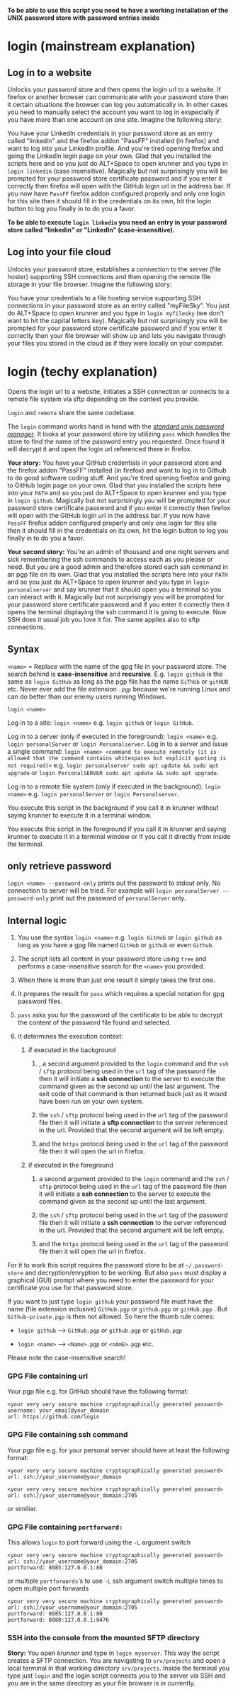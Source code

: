 **To be able to use this script you need to have a working installation of the UNIX password store with password entries inside**

# login (mainstream explanation)

## Log in to a website

Unlocks your password store and then opens the login url to a website. If firefox or another browser can communicate with your password store then it certain situations the browser can log you automatically in. In other cases you need to manually select the account you want to log in exspecially if you have more than one account on one site. Imagine the following story:

You have your LinkedIn credentials in your password store as an entry called "linkedin" and the firefox addon "PassFF" installed (in firefox) and want to log into your LinkedIn profile. And you're tired opening firefox and going the LinkedIn login page on your own. Glad that you installed the scripts here and so you just do ALT+Space to open krunner and you type in `login linkedin` (case insensitive). Magically but not surprisingly you will be prompted for your password store certificate password and if you enter it correctly then firefox will open with the GitHub login url in the address bar. If you now have `PassFF` firefox addon configured properly and only one login for this site then it should fill in the credentials on its own, hit the login button to log you finally in to do you a favor.

**To be able to execute `login linkedin` you need an entry in your password store called "linkedin" or "LinkedIn" (case-insensitive).**

## Log into your file cloud

Unlocks your password store, establishes a connection to the server (file hoster) supporting SSH connections and then opening the remote file storage in your file browser. Imagine the following story:

You have your credentials to a file hosting service supporting SSH connections in your password store as an entry called "myFileSky". You just do ALT+Space to open krunner and you type in `login myfilesky` (we don't want to hit the capital letters key). Magically but not surprisingly you will be prompted for your password store certificate password and if you enter it correctly then your file browser will show up and lets you navigate through your files you stored in the cloud as if they were locally on your computer.

# login (techy explanation)

Opens the login url to a website, initiates a SSH connection or connects to a remote file system via sftp depending on the context you provide.

`login` and `remote` share the same codebase.

The `login` command works hand in hand with the [*standard unix password manager*](https://www.passwordstore.org/). It looks at your password store by utilizing `pass` which handles the store to find the name of the password entry you requested. Once found it will decrypt it and open the login url referenced there in firefox.

**Your story:** You have your GitHub credentials in your password store and the firefox addon "PassFF" installed (in firefox) and want to log in to Github to do good software coding stuff. And you're tired opening firefox and going to GitHub login page on your own. Glad that you installed the scripts here into your `PATH` and so you just do ALT+Space to open krunner and you type in `login github`. Magically but not surprisingly you will be prompted for your password store certificate password and if you enter it correctly then firefox will open with the GitHub login url in the address bar. If you now have `PassFF` firefox addon configured properly and only one login for this site then it should fill in the credentials on its own, hit the login button to log you finally in to do you a favor.

**Your second story:** You're an admin of thousand and one night servers and sick remembering the ssh commands to access each as you please or need. But you are a good admin and therefore stored each ssh command in an pgp file on its own. Glad that you installed the scripts here into your `PATH` and so you just do ALT+Space to open krunner and you type in `login personalserver` and say krunner that it should open you a terminal so you can interact with it. Magically but not surprisingly you will be prompted for your password store certificate password and if you enter it correctly then it opens the terminal displaying the ssh command it is going to execute. Now SSH does it usual job you love it for. The same applies also to sftp connections.

## Syntax

`<name>` = Replace with the name of the gpg file in your password store. The search behind is **case-insensitive** and **recursive**. E.g. `login github` is the same as `login GitHub` as long as the pgp file has the name `GiThUb` or `gitHUB` etc. Never ever add the file extension `.pgp` because we're running Linux and can do better than our enemy users running Windows.

`login <name>`

Log in to a site: `login <name>` e.g. `login github` or `login GitHub`.

Log in to a server (only if executed in the foreground): `login <name>` e.g. `login personalServer` or `login Personalserver`.
Log in to a server and issue a single command: `login <name> <command to execute remotely (it is allowed that the command contains whitespaces but explicit quoting is not required)>` e.g. `login personalserver sudo apt update && sudo apt upgrade` or `login PersonalSERVER sudo apt update && sudo apt upgrade`.

Log in to a remote file system (only if executed in the background): `login <name>` e.g. `login personalServer` or `login Personalserver`.

You execute this script in the background if you call it in krunner without saying krunner to execute it in a terminal window.

You execute this script in the foreground if you call it in krunner and saying krunner to execute it in a terminal window or if you call it directly from inside the terminal.

## only retrieve password

`login <name> --password-only` prints out the password to stdout only. No connection to server will be tried. For example will `login personalServer --password-only` print out the password of `personalServer` only.

## Internal logic

1. You use the syntax `login <name>` e.g. `login GitHub` or `login github` as long as you have a gpg file named `GitHub` or `github` or even `Github`.

2. The script lists all content in your password store using `tree` and performs a case-insensitive search for the `<name>` you provided.

3. When there is more than just one result it simply takes the first one.

4. It prepares the result for `pass` which requires a special notation for gpg password files.

5. `pass` asks you for the password of the certificate to be able to decrypt the content of the password file found and selected.

6. It determines the execution context:
   
   1. if executed in the background
      
      1. , a second argument provided to the `login` command and the `ssh` / `sftp` protocol being used in the `url` tag of the password file then it will initiate a **ssh connection** to the server to execute the command given as the second up until the last argument. The exit code of that command is then returned back just as it would have been run on your own system.
      
      2. the `ssh` / `sftp` protocol being used in the `url` tag of the password file then it will initiate a **sftp connection** to the server referenced in the url. Provided that the second argument will be left empty.
      
      3. and the `https` protocol being used in the `url` tag of the password file then it will open the url in firefox.
   
   2. if executed in the foreground
      
      1. a second argument provided to the `login` command and the `ssh` / `sftp` protocol being used in the `url` tag of the password file then it will initiate a **ssh connection** to the server to execute the command given as the second up until the last argument.
      
      2. the `ssh` / `sftp` protocol being used in the `url` tag of the password file then it will initiate a **ssh connection** to the server referenced in the url. Provided that the second argument will be left empty.
      
      3. and the `https` protocol being used in the `url` tag of the password file then it will open the url in firefox.

For it to work this script requires the password store to be at `~/.password-store` and decryption/enryption to be working. But also `pass` must display a graphical (GUI) prompt where you need to enter the password for your certificate you use for that password store.

If you want to just type `login github` your password file must have the name (file extension inclusive) `GitHub.pgp` or `github.pgp` or `gitHub.pgp` . But `Github-private.pgp` is then not allowed. So here the thumb rule comes:

- `login github` --> `GitHub.pgp` or `github.pgp` or `gitHub.pgp`

- `login <name>` --> `<Name>.pgp` or `<nAmE>.pgp` etc.

Please note the case-insensitive search!

### GPG File containing url

Your pgp file e.g. for GitHub should have the following format:

```gpg
<your very very secure machine cryptographically generated password>
username: your_email@your_domain
url: https://github.com/login
```

### GPG File containing ssh command

Your pgp file e.g. for your personal server should have at least the following format:

```gpg
<your very very secure machine cryptographically generated password>
url: ssh://your_username@your_domain
```

```gpg
<your very very secure machine cryptographically generated password>
url: ssh://your_username@your_domain:2705
```

or similiar.

### GPG File containing `portforward:`

This allows `login` to port forward using the `-L` argument switch

```gpg
<your very very secure machine cryptographically generated password>
url: ssh://your_username@your_domain:2705
portforward: 8085:127.0.0.1:80
```

or multiple `portforwards`‘s to use `-L` ssh argument switch multiple times to open multiple port forwards

```gpg
<your very very secure machine cryptographically generated password>
url: ssh://your_username@your_domain:2705
portforward: 8085:127.0.0.1:80
portforward: 8080:127.0.0.1:8476
```

### SSH into the console from the mounted SFTP directory

**Story:** You open _krunner_ and type in `login myserver`. This way the script creates a SFTP connection. You are navigating to `srv/projects` and open a local terminal in that working directory `srv/projects`. Inside the terminal you type just `login` and the login script connects you to the server via SSH and you are in the same directory as your file browser is in currently.

